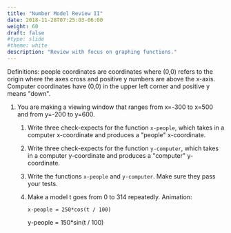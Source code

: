 ```yaml
---
title: "Number Model Review II"
date: 2018-11-28T07:25:03-06:00
weight: 60
draft: false
#type: slide
#theme: white
description: "Review with focus on graphing functions."
---
```


Definitions: people coordinates are coordinates where (0,0) refers to
the origin where the axes cross and positive y numbers are above the
x-axis. Computer coordinates have (0,0) in the upper left corner and
positive y means "down".

1. You are making a viewing window that ranges from x=-300 to x=500 and
from y=-200 to y=600.

     1. Write three check-expects for the function `x-people`, which takes in a computer x-coordinate and produces a "people" x-coordinate.

     2. Write three check-expects for the function `y-computer`, which takes in a computer y-coordinate and produces a "computer" y-coordinate.

     3. Write the functions `x-people` and `y-computer`. Make sure they pass your tests.

     4. Make a model t goes from 0 to 314 repeatedly. Animation:

     	    x-people = 250*cos(t / 100)
	    y-people = 150*sin(t / 100)


